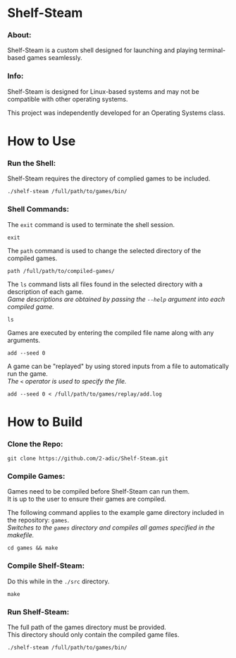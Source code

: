 # Shelf-Steam

### About:

Shelf-Steam is a custom shell designed for launching and playing terminal-based games seamlessly.

### Info:

Shelf-Steam is designed for Linux-based systems and may not be compatible with other operating systems.

This project was independently developed for an Operating Systems class.

# How to Use

### Run the Shell:

Shelf-Steam requires the directory of complied games to be included.
```
./shelf-steam /full/path/to/games/bin/
```

### Shell Commands:

The `exit` command is used to terminate the shell session.
```
exit
```

The `path` command is used to change the selected directory of the compiled games.
```
path /full/path/to/compiled-games/
```

The `ls` command lists all files found in the selected directory with a description of each game.<br>
*Game descriptions are obtained by passing the `--help` argument into each compiled game.*
```
ls
```

Games are executed by entering the compiled file name along with any arguments.
```
add --seed 0
```

A game can be "replayed" by using stored inputs from a file to automatically run the game.<br>
*The `<` operator is used to specify the file.*
```
add --seed 0 < /full/path/to/games/replay/add.log
```
  
# How to Build

### Clone the Repo:
```
git clone https://github.com/2-adic/Shelf-Steam.git
```

### Compile Games:

Games need to be compiled before Shelf-Steam can run them.<br>
It is up to the user to ensure their games are compiled.<br>

The following command applies to the example game directory included in the repository: `games`.<br>
*Switches to the `games` directory and compiles all games specified in the makefile.*
```
cd games && make
```

### Compile Shelf-Steam:

Do this while in the `./src` directory.
```
make
```

### Run Shelf-Steam:

The full path of the games directory must be provided.<br>
This directory should only contain the compiled game files.
```
./shelf-steam /full/path/to/games/bin/
```
